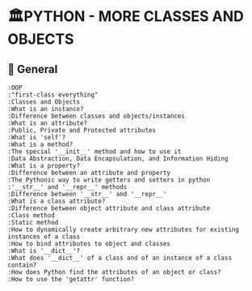 # :classical_building:PYTHON - MORE CLASSES AND OBJECTS

## :book: General

	:OOP
	:"first-class everything"
	:Classes and Objects
	:What is an instance?
	:Difference between classes and objects/instances
	:What is an attribute?
	:Public, Private and Protected attributes
	:What is 'self'?
	:What is a method?
	:The special '__init__' method and how to use it
	:Data Abstraction, Data Encapsulation, and Information Hiding
	:What is a property?
	:Difference between an attribute and property
	:The Pythonic way to write getters and setters in python
	:'__str__' and '__repr__' methods
	:Difference between '__str__' and '__repr__'
	:What is a class attribute?
	:Difference between object attribute and class attribute
	:Class method
	:Static method
	:How to dynamically create arbitrary new attributes for existing instances of a class
	:How to bind attributes to object and classes
	:What is '__dict__'?
	:What does '__dict__' of a class and of an instance of a class contain?
	:How does Python find the attributes of an object or class?
	:How to use the 'getattr' function?
